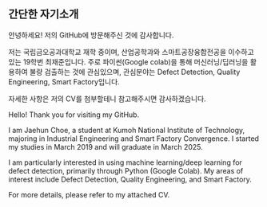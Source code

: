 ## 간단한 자기소개

안녕하세요! 저의 GitHub에 방문해주신 것에 감사합니다.

저는 국립금오공과대학교 재학 중이며, 산업공학과와 스마트공장융합전공을 이수하고 있는 19학번 최재준입니다.
주로 파이썬(Google colab)을 통해 머신러닝/딥러닝을 활용하여 불량 검출하는 것에 관심있으며, 관심분야는 Defect Detection, Quality Engineering, Smart Factory입니다.

자세한 사항은 저의 CV를 첨부할테니 참고해주시면 감사하겠습니다.


Hello! Thank you for visiting my GitHub.

I am Jaehun Choe, a student at Kumoh National Institute of Technology, majoring in Industrial Engineering and Smart Factory Convergence. I started my studies in March 2019 and will graduate in March 2025.

I am particularly interested in using machine learning/deep learning for defect detection, primarily through Python (Google Colab). My areas of interest include Defect Detection, Quality Engineering, and Smart Factory.

For more details, please refer to my attached CV.






